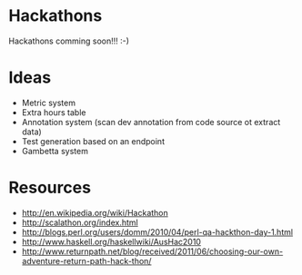 Hackathons
===========

Hackathons comming soon!!! :-)


Ideas
=====

* Metric system
* Extra hours table
* Annotation system (scan dev annotation from code source ot extract data)
* Test generation based on an endpoint
* Gambetta system


Resources
==========

* http://en.wikipedia.org/wiki/Hackathon
* http://scalathon.org/index.html
* http://blogs.perl.org/users/domm/2010/04/perl-qa-hackthon-day-1.html
* http://www.haskell.org/haskellwiki/AusHac2010
* http://www.returnpath.net/blog/received/2011/06/choosing-our-own-adventure-return-path-hack-thon/
